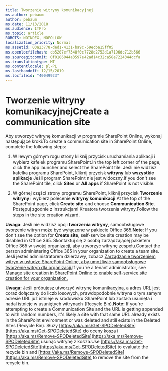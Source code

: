 ```yaml
---
title: Tworzenie witryny komunikacyjnej
ms.author: pebaum
author: pebaum
ms.date: 11/13/2018
ms.audience: ITPro
ms.topic: article
ROBOTS: NOINDEX, NOFOLLOW
localization_priority: Normal
ms.assetid: 03a23778-ded1-4131-ba9c-59ecba15ff05
ms.openlocfilehash: cb5207ef7348f0c7728d2752d1a7196dc712b566
ms.sourcegitcommit: 0f0186044a3597e42ad14c32ca58e7224344dcfa
ms.translationtype: MT
ms.contentlocale: pl-PL
ms.lasthandoff: 12/15/2019
ms.locfileid: "40049923"
---
```

# <a name="create-a-communication-site"></a><span data-ttu-id="7a620-102">Tworzenie witryny komunikacyjnej</span><span class="sxs-lookup"><span data-stu-id="7a620-102">Create a communication site</span></span>

<span data-ttu-id="7a620-103">Aby utworzyć witrynę komunikacji w programie SharePoint Online, wykonaj następujące kroki:</span><span class="sxs-lookup"><span data-stu-id="7a620-103">To create a communication site in SharePoint Online, complete the following steps:</span></span> 
  
1. <span data-ttu-id="7a620-104">W lewym górnym rogu strony kliknij przycisk uruchamiania aplikacji i wybierz kafelek programu SharePoint.</span><span class="sxs-lookup"><span data-stu-id="7a620-104">In the top left corner of the page, click the app launcher and select the SharePoint tile.</span></span> <span data-ttu-id="7a620-105">Jeśli nie widzisz kafelka programu SharePoint, kliknij przycisk **witryny** lub **wszystkie aplikacje** Jeśli program SharePoint nie jest widoczny.</span><span class="sxs-lookup"><span data-stu-id="7a620-105">If you don't see the SharePoint tile, click **Sites** or **All apps** if SharePoint is not visible.</span></span> 
    
2. <span data-ttu-id="7a620-106">W górnej części strony programu SharePoint, kliknij przycisk **Tworzenie witryny** i wybierz polecenie **witryny komunikacji**.</span><span class="sxs-lookup"><span data-stu-id="7a620-106">At the top of the SharePoint page, click **Create site** and choose **Communication Site**.</span></span> <span data-ttu-id="7a620-107">Postępuj zgodnie z instrukcjami Kreatora tworzenia witryny.</span><span class="sxs-lookup"><span data-stu-id="7a620-107">Follow the steps in the site creation wizard.</span></span> 
    
 <span data-ttu-id="7a620-108">**Uwaga**: Jeśli nie widzisz opcji **tworzenia witryny**, samoobsługowe tworzenie witryn może być wyłączone w pakiecie Office 365.</span><span class="sxs-lookup"><span data-stu-id="7a620-108">**Note**: If you don't see the option for **Create site**, self-service site creation may be disabled in Office 365.</span></span> <span data-ttu-id="7a620-109">Skontaktuj się z osobą zarządzającej pakietem Office 365 w swojej organizacji, aby utworzyć witrynę zespołu.</span><span class="sxs-lookup"><span data-stu-id="7a620-109">Contact the person administering Office 365 in your organization to create a team site.</span></span> <span data-ttu-id="7a620-110">Jeśli jesteś administratorem dzierżawy, zobacz [Zarządzanie tworzeniem witryn w usłudze SharePoint Online, aby umożliwić samoobsługowe tworzenie witryn dla organizacji.](https://go.microsoft.com/fwlink/?linkid=2018780)</span><span class="sxs-lookup"><span data-stu-id="7a620-110">If you're a tenant administrator, see [Manage site creation in SharePoint Online to enable self-service site creation for your organization.](https://go.microsoft.com/fwlink/?linkid=2018780)</span></span>
  
 <span data-ttu-id="7a620-111">**Uwaga:** Jeśli próbujesz utworzyć witrynę komunikacyjną, a adres URL jest coraz dołączany do liczb losowych, prawdopodobnie witryna o tym samym adresie URL już istnieje w środowisku SharePoint lub została usunięta i nadal istnieje w usuniętych witrynach (Recycle Bin).</span><span class="sxs-lookup"><span data-stu-id="7a620-111">**Note:** If you're attempting to create a Communication Site and the URL is getting appended to with random numbers, it's likely a site with that same URL already exists in the SharePoint environment or was deleted and still exists in the Deleted Sites (Recycle Bin).</span></span> <span data-ttu-id="7a620-112">Służy [https://aka.ms/Get-SPODeletedSite](https://aka.ms/Get-SPODeletedSite) do oceny kosza i [https://aka.ms/Remove-SPODeletedSite](https://aka.ms/Remove-SPODeletedSite) usunąć witrynę z kosza.</span><span class="sxs-lookup"><span data-stu-id="7a620-112">Use [https://aka.ms/Get-SPODeletedSite](https://aka.ms/Get-SPODeletedSite) to evaluate the recycle bin and [https://aka.ms/Remove-SPODeletedSite](https://aka.ms/Remove-SPODeletedSite) to remove the site from the recycle bin.</span></span> 
  

